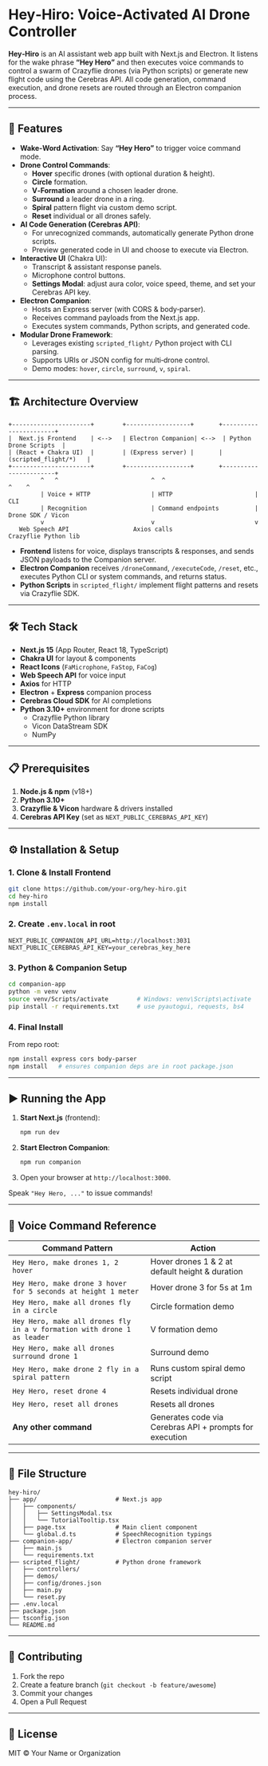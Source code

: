 # Hey‑Hiro: Voice‐Activated AI Drone Controller

**Hey‑Hiro** is an AI assistant web app built with Next.js and Electron.  It listens for the wake phrase **“Hey Hero”** and then executes voice commands to control a swarm of Crazyflie drones (via Python scripts) or generate new flight code using the Cerebras API.  All code generation, command execution, and drone resets are routed through an Electron companion process.

---

## 🚀 Features

- **Wake‑Word Activation**: Say **“Hey Hero”** to trigger voice command mode.
- **Drone Control Commands**:
  - **Hover** specific drones (with optional duration & height).
  - **Circle** formation.
  - **V‑Formation** around a chosen leader drone.
  - **Surround** a leader drone in a ring.
  - **Spiral** pattern flight via custom demo script.
  - **Reset** individual or all drones safely.
- **AI Code Generation (Cerebras API)**:
  - For unrecognized commands, automatically generate Python drone scripts.
  - Preview generated code in UI and choose to execute via Electron.
- **Interactive UI** (Chakra UI):
  - Transcript & assistant response panels.
  - Microphone control buttons.
  - **Settings Modal**: adjust aura color, voice speed, theme, and set your Cerebras API key.
- **Electron Companion**:
  - Hosts an Express server (with CORS & body‑parser).
  - Receives command payloads from the Next.js app.
  - Executes system commands, Python scripts, and generated code.
- **Modular Drone Framework**:
  - Leverages existing `scripted_flight/` Python project with CLI parsing.
  - Supports URIs or JSON config for multi‑drone control.
  - Demo modes: `hover`, `circle`, `surround`, `v`, `spiral`.

---

## 🏗 Architecture Overview

```
+----------------------+        +------------------+       +-----------------------+
|  Next.js Frontend    | <-->   | Electron Companion| <-->  | Python Drone Scripts  |
| (React + Chakra UI)  |        | (Express server) |       | (scripted_flight/*)   |
+----------------------+        +------------------+       +-----------------------+
         ^   ^                          ^  ^                           ^    ^
         | Voice + HTTP                 | HTTP                       | CLI
         | Recognition                  | Command endpoints          | Drone SDK / Vicon
         v                              v                            v
   Web Speech API                  Axios calls                  Crazyflie Python lib
```

- **Frontend** listens for voice, displays transcripts & responses, and sends JSON payloads
  to the Companion server.
- **Electron Companion** receives `/droneCommand`, `/executeCode`, `/reset`, etc., executes
  Python CLI or system commands, and returns status.
- **Python Scripts** in `scripted_flight/` implement flight patterns and resets via Crazyflie SDK.

---

## 🛠 Tech Stack

- **Next.js 15** (App Router, React 18, TypeScript)
- **Chakra UI** for layout & components
- **React Icons** (`FaMicrophone`, `FaStop`, `FaCog`)
- **Web Speech API** for voice input
- **Axios** for HTTP
- **Electron** + **Express** companion process
- **Cerebras Cloud SDK** for AI completions
- **Python 3.10+** environment for drone scripts
  - Crazyflie Python library
  - Vicon DataStream SDK
  - NumPy

---

## 📋 Prerequisites

1. **Node.js & npm** (v18+)
2. **Python 3.10+**
3. **Crazyflie & Vicon** hardware & drivers installed
4. **Cerebras API Key** (set as `NEXT_PUBLIC_CEREBRAS_API_KEY`)

---

## ⚙️ Installation & Setup

### 1. Clone & Install Frontend

```bash
git clone https://github.com/your-org/hey-hiro.git
cd hey-hiro
npm install
```

### 2. Create `.env.local` in root

```dotenv
NEXT_PUBLIC_COMPANION_API_URL=http://localhost:3031
NEXT_PUBLIC_CEREBRAS_API_KEY=your_cerebras_key_here
```

### 3. Python & Companion Setup

```bash
cd companion-app
python -m venv venv
source venv/Scripts/activate        # Windows: venv\Scripts\activate
pip install -r requirements.txt     # use pyautogui, requests, bs4
```

### 4. Final Install

From repo root:
```bash
npm install express cors body-parser
npm install   # ensures companion deps are in root package.json
```

---

## ▶️ Running the App

1. **Start Next.js** (frontend):
   ```bash
   npm run dev
   ```
2. **Start Electron Companion**:
   ```bash
   npm run companion
   ```
3. Open your browser at `http://localhost:3000`.

Speak `"Hey Hero, ..."` to issue commands!

---

## 🎤 Voice Command Reference

| Command Pattern                                                             | Action                                                       |
| --------------------------------------------------------------------------- | ------------------------------------------------------------ |
| `Hey Hero, make drones 1, 2 hover`                                          | Hover drones 1 & 2 at default height & duration              |
| `Hey Hero, make drone 3 hover for 5 seconds at height 1 meter`              | Hover drone 3 for 5s at 1m                                    |
| `Hey Hero, make all drones fly in a circle`                                 | Circle formation demo                                        |
| `Hey Hero, make all drones fly in a v formation with drone 1 as leader`    | V formation demo                                             |
| `Hey Hero, make all drones surround drone 1`                                | Surround demo                                                |
| `Hey Hero, make drone 2 fly in a spiral pattern`                            | Runs custom spiral demo script                               |
| `Hey Hero, reset drone 4`                                                   | Resets individual drone                                      |
| `Hey Hero, reset all drones`                                                | Resets all drones                                            |
| **Any other command**                                                       | Generates code via Cerebras API + prompts for execution      |

---

## 🧩 File Structure

```text
hey-hiro/
├── app/                      # Next.js app
│   ├── components/
│   │   ├── SettingsModal.tsx
│   │   └── TutorialTooltip.tsx
│   ├── page.tsx              # Main client component
│   └── global.d.ts           # SpeechRecognition typings
├── companion-app/            # Electron companion server
│   ├── main.js
│   └── requirements.txt
├── scripted_flight/          # Python drone framework
│   ├── controllers/
│   ├── demos/
│   ├── config/drones.json
│   ├── main.py
│   └── reset.py
├── .env.local
├── package.json
├── tsconfig.json
└── README.md
```

---

## 🤝 Contributing

1. Fork the repo
2. Create a feature branch (`git checkout -b feature/awesome`)
3. Commit your changes
4. Open a Pull Request

---

## 📄 License

MIT © Your Name or Organization
